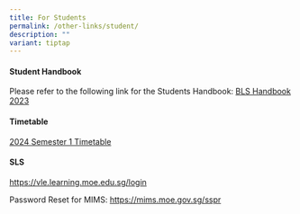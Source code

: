 ```yaml
---
title: For Students
permalink: /other-links/student/
description: ""
variant: tiptap
---
```

<h4><strong>Student Handbook</strong></h4><p>Please refer to the following link for the Students Handbook: <a href="/files/bls_handbook%202023_5th%20june.pdf" rel="noopener noreferrer nofollow" target="_blank">BLS Handbook 2023</a></p><p></p><h4><strong>Timetable</strong></h4><p><a href="/files/2024_SEM_1_TIMETABLE_CLASS_20240115.pdf" rel="noopener noreferrer nofollow" target="_blank">2024 Semester 1 Timetable</a></p><p></p><h4><strong>SLS</strong></h4><p><a href="https://vle.learning.moe.edu.sg/login" rel="noopener noreferrer nofollow" target="_blank">https://vle.learning.moe.edu.sg/login</a></p><p>Password Reset for MIMS: <a href="https://mims.moe.gov.sg/sspr" rel="noopener noreferrer nofollow" target="_blank">https://mims.moe.gov.sg/sspr</a></p>